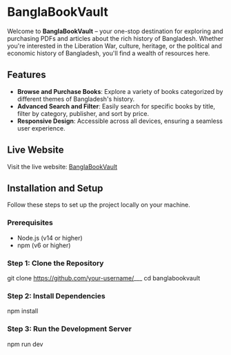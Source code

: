 # BanglaBookVault

Welcome to **BanglaBookVault** – your one-stop destination for exploring and purchasing PDFs and articles about the rich history of Bangladesh. Whether you're interested in the Liberation War, culture, heritage, or the political and economic history of Bangladesh, you'll find a wealth of resources here.

## Features
- **Browse and Purchase Books**: Explore a variety of books categorized by different themes of Bangladesh's history.
- **Advanced Search and Filter**: Easily search for specific books by title, filter by category, publisher, and sort by price.
- **Responsive Design**: Accessible across all devices, ensuring a seamless user experience.

## Live Website
Visit the live website: [BanglaBookVault](#https://banglabookvault.web.app/)

## Installation and Setup

Follow these steps to set up the project locally on your machine.

### Prerequisites
- Node.js (v14 or higher)
- npm (v6 or higher)

### Step 1: Clone the Repository

git clone https://github.com/your-username/___
cd banglabookvault

### Step 2: Install Dependencies
npm install

### Step 3:  Run the Development Server
npm run dev

